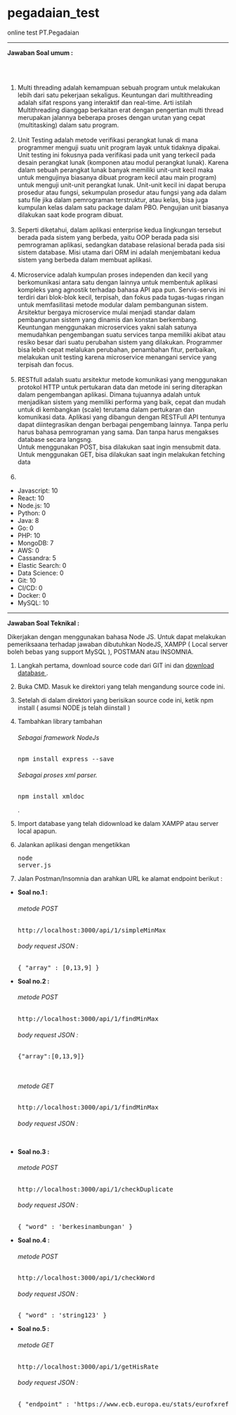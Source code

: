 # pegadaian_test
online test PT.Pegadaian

<hr/>

<b>Jawaban Soal umum :</b> 

<br/><br/>
1. Multi threading adalah kemampuan sebuah program untuk melakukan lebih dari satu pekerjaan sekaligus. 
   Keuntungan dari multithreading adalah sifat respons yang interaktif dan real-time. 
   Arti istilah Multithreading dianggap berkaitan erat dengan pengertian multi thread merupakan 
   jalannya beberapa proses dengan urutan yang cepat (multitasking) dalam satu program.
<br /><br/>
2. Unit Testing adalah metode verifikasi perangkat lunak di mana programmer menguji suatu unit program layak untuk 
   tidaknya dipakai. Unit testing ini fokusnya pada verifikasi pada unit yang terkecil pada desain perangkat 
   lunak (komponen atau modul perangkat lunak). Karena dalam sebuah perangkat lunak banyak memiliki unit-unit 
   kecil maka untuk mengujinya biasanya dibuat program kecil atau main program) untuk menguji unit-unit perangkat lunak.
   Unit-unit kecil ini dapat berupa prosedur atau fungsi, sekumpulan prosedur atau fungsi yang ada dalam satu file jika
   dalam pemrograman terstruktur, atau kelas, bisa juga kumpulan kelas dalam satu package dalam PBO. Pengujian unit 
   biasanya dilakukan saat kode program dibuat.
<br /><br/>
3. Seperti diketahui, dalam aplikasi enterprise kedua lingkungan tersebut berada pada sistem yang berbeda, 
   yaitu OOP berada pada sisi pemrograman aplikasi, sedangkan database relasional berada pada sisi sistem database. 
   Misi utama dari ORM ini adalah menjembatani kedua sistem yang berbeda dalam membuat aplikasi.
<br/><br/>
4. Microservice adalah kumpulan proses independen dan kecil yang berkomunikasi antara satu dengan lainnya untuk membentuk aplikasi kompleks yang agnostik terhadap bahasa API apa pun. Servis-servis ini terdiri dari blok-blok kecil, terpisah, dan fokus pada tugas-tugas ringan untuk memfasilitasi metode modular dalam pembangunan sistem. Arsitektur bergaya microservice mulai menjadi standar dalam pembangunan sistem yang dinamis dan konstan berkembang.<br>
Keuntungan menggunakan microservices yakni salah satunya memudahkan pengembangan suatu services tanpa memiliki akibat atau resiko besar dari suatu perubahan sistem yang dilakukan. Programmer bisa lebih cepat melalukan perubahan, penambahan fitur, perbaikan, melakukan unit testing karena microservice menangani service yang terpisah dan focus.
<br /><br />
5. RESTfull adalah suatu arsitektur metode komunikasi yang menggunakan protokol HTTP untuk pertukaran data dan metode ini sering diterapkan dalam pengembangan aplikasi. Dimana tujuannya adalah untuk menjadikan sistem yang memiliki performa yang baik, cepat dan mudah untuk di kembangkan (scale) terutama dalam pertukaran dan komunikasi data. Aplikasi yang dibangun dengan RESTFull API tentunya dapat diintegrasikan dengan berbagai pengembang lainnya. Tanpa perlu harus bahasa pemrograman yang sama. Dan tanpa harus mengakses database secara langsng. <br />
Untuk menggunakan POST, bisa dilakukan saat ingin mensubmit data. <br />
Untuk menggunakan GET, bisa dilakukan saat ingin melakukan fetching data 
<br /><br />
6.
<ul>
   <li>Javascript: 10 </li>
   <li>React: 10 </li>
   <li>Node.js: 10 </li>
   <li>Python: 0 </li>
   <li>Java: 8 </li>
   <li>Go: 0 </li>
   <li>PHP: 10 </li>
   <li>MongoDB: 7 </li>
   <li>AWS: 0 </li>
   <li>Cassandra: 5 </li>
   <li>Elastic Search: 0 </li>
   <li>Data Science: 0 </li>
   <li>Git: 10 </li>
   <li>CI/CD: 0  </li>
   <li>Docker: 0 </li>
   <li>MySQL: 10 </li>
</ul>
<hr />

<b>Jawaban Soal Teknikal :</b> 

Dikerjakan dengan menggunakan bahasa Node JS.
Untuk dapat melakukan pemeriksaana terhadap jawaban dibutuhkan NodeJS, XAMPP ( Local server boleh bebas yang support MySQL ), POSTMAN atau INSOMNIA.

1. Langkah pertama, download source code dari GIT ini dan [ download database ](https://drive.google.com/open?id=10aU8aPKU7IVVQiEdnwS9sHO6069eyQOM).
2. Buka CMD. Masuk ke direktori yang telah mengandung source code ini.
3. Setelah di dalam direktori yang berisikan source code ini, ketik npm install ( asumsi NODE js telah diinstall )
4. Tambahkan library tambahan 
   <h6>Sebagai framework NodeJs</h6>
   <pre>npm install express --save</pre>
   
   <h6>Sebagai proses xml parser.</h6>
   <pre>npm install xmldoc</pre>. 
5. Import database yang telah didownload ke dalam XAMPP atau server local apapun.
6. Jalankan aplikasi dengan mengetikkan <pre>node server.js</pre>
7. Jalan Postman/Insomnia dan arahkan URL ke alamat endpoint berikut : 
<ul>
   <li> 
      <b>Soal no.1 : </b>
      <h6>metode POST</h6>
      <pre>http://localhost:3000/api/1/simpleMinMax</pre>
      <h6>body request JSON : </h6>
      <pre>{ "array" : [0,13,9] }</pre>
   </li>
   <li> 
      <b>Soal no.2 : </b>
      <h6>metode POST</h6>
      <pre>http://localhost:3000/api/1/findMinMax</pre>
      <h6>body request JSON : </h6>
      <pre>{"array":[0,13,9]}</pre>
      <br/>
      <h6>metode GET</h6>
      <pre>http://localhost:3000/api/1/findMinMax</pre>
      <h6>body request JSON : </h6>
      <pre></pre>
   </li>
   
   <li> 
      <b>Soal no.3 : </b>
      <h6>metode POST</h6>
      <pre>http://localhost:3000/api/1/checkDuplicate</pre>
      <h6>body request JSON : </h6>
      <pre>{ "word" : 'berkesinambungan' }</pre>
   </li>
   
   <li> 
      <b>Soal no.4 : </b>
      <h6>metode POST</h6>
      <pre>http://localhost:3000/api/1/checkWord</pre>
      <h6>body request JSON : </h6>
      <pre>{ "word" : 'string123' }</pre>
   </li>
   
   <li> 
      <b>Soal no.5 : </b>
      <h6>metode GET</h6>
      <pre>http://localhost:3000/api/1/getHisRate</pre>
      <h6>body request JSON : </h6>
      <pre>{ "endpoint" : 'https://www.ecb.europa.eu/stats/eurofxref/eurofxref-hist-90d.xml' }</pre>
   </li>
</ul>
